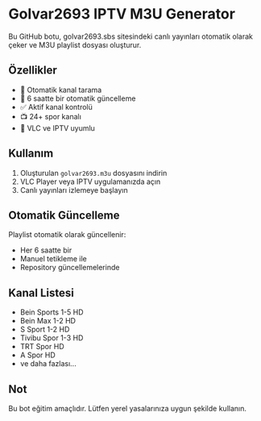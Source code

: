# Golvar2693 IPTV M3U Generator

Bu GitHub botu, golvar2693.sbs sitesindeki canlı yayınları otomatik olarak çeker ve M3U playlist dosyası oluşturur.

## Özellikler

- 🤖 Otomatik kanal tarama
- 🔄 6 saatte bir otomatik güncelleme
- ✅ Aktif kanal kontrolü
- 📺 24+ spor kanalı
- 🎯 VLC ve IPTV uyumlu

## Kullanım

1. Oluşturulan `golvar2693.m3u` dosyasını indirin
2. VLC Player veya IPTV uygulamanızda açın
3. Canlı yayınları izlemeye başlayın

## Otomatik Güncelleme

Playlist otomatik olarak güncellenir:
- Her 6 saatte bir
- Manuel tetikleme ile
- Repository güncellemelerinde

## Kanal Listesi

- Bein Sports 1-5 HD
- Bein Max 1-2 HD  
- S Sport 1-2 HD
- Tivibu Spor 1-3 HD
- TRT Spor HD
- A Spor HD
- ve daha fazlası...

## Not

Bu bot eğitim amaçlıdır. Lütfen yerel yasalarınıza uygun şekilde kullanın.
